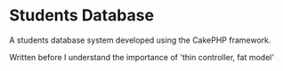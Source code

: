 # Students Database

A students database system developed using the CakePHP framework.

Written before I understand the importance of 'thin controller, fat model'
